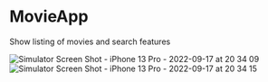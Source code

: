 # MovieApp
Show listing of movies and search features


![Simulator Screen Shot - iPhone 13 Pro - 2022-09-17 at 20 34 09](https://user-images.githubusercontent.com/8781228/190863586-19a74a31-3ebc-404e-ad0c-d20f826817c8.png)
![Simulator Screen Shot - iPhone 13 Pro - 2022-09-17 at 20 34 15](https://user-images.githubusercontent.com/8781228/190863593-dd621b9d-f2d5-4f09-8a2d-fd856ef36a31.png)
